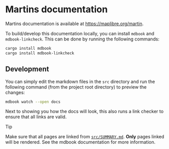 # Martins documentation

Martins documentation is available at <https://maplibre.org/martin>.

To build/develop this documentation locally, you can install `mdbook` and `mdbook-linkcheck`.
This can be done by running the following commands:

```bash
cargo install mdbook
cargo install mdbook-linkcheck
```

## Development

You can simply edit the markdown files in the `src` directory and run the following command (from the project root directory) to preview the changes:

```bash
mdbook watch --open docs
```

Next to showing you how the docs will look, this also runs a link checker to ensure that all links are valid.

> [!TIP]
> Make sure that all pages are linked from [`src/SUMMARY.md`](src/SUMMARY.md).
> **Only** pages linked will be rendered.
> See the mdbook documentation for more information.